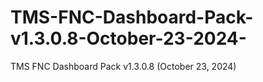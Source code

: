 # TMS-FNC-Dashboard-Pack-v1.3.0.8-October-23-2024-
TMS FNC Dashboard Pack v1.3.0.8 (October 23, 2024)
